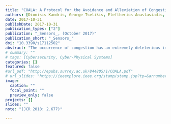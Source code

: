 ```yaml
---
title: "COALA: A Protocol for the Avoidance and Alleviation of Congestion in Wireless Sensor Networks"
authors: [Dionisis Kandris, George Tselikis, Eleftherios Anastasiadis, Emmanouil Panaousis, Tasos Dagiuklas]
date: 2017-10-31
publishDate: 2017-10-31
publication_types: ["2"]
publication: "_Sensors_, (October 2017)"
publication_short: "_Sensors_"
doi: "10.3390/s17112502"
abstract: "The occurrence of congestion has an extremely deleterious impact on the performance of Wireless Sensor Networks (WSNs). This article presents a novel protocol, named COALA (COngestion ALleviation and Avoidance), which aims to act both proactively, in order to avoid the creation of congestion in WSNs, and reactively, so as to mitigate the diffusion of upcoming congestion through alternative path routing. Its operation is based on the utilization of an accumulative cost function, which considers both static and dynamic metrics in order to send data through the paths that are less probable to be congested. COALA is validated through simulation tests, which exhibit its ability to achieve remarkable reduction of loss ratios, transmission delays and energy dissipation. Moreover, the appropriate adjustment of the weighting of the accumulative cost function enables the algorithm to adapt to the performance criteria of individual case scenarios."
# summary: ""
# tags: [Cybersecurity, Cyber-Physical Systems]
categories: []
featured: false
#url_pdf: "http://epubs.surrey.ac.uk/844805/1/COALA.pdf"
# url_slides: "https://ieeexplore.ieee.org/stamp/stamp.jsp?tp=&arnumber=8894107"
image:
  caption: ""
  focal_point: ""
  preview_only: false
projects: []
slides: ""
note: "(JCR 2018: 2.677)"

---
```

